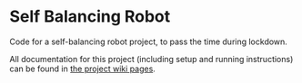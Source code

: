# Self Balancing Robot

Code for a self-balancing robot project, to pass the time during lockdown.

All documentation for this project (including setup and running instructions) can be found in [the project wiki pages](https://github.com/Michael-Purser/self_balancing_robot/wiki).
